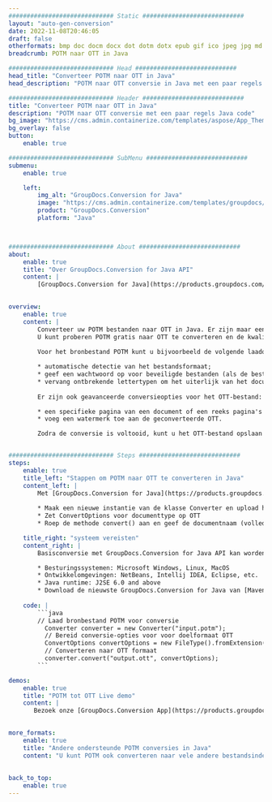 ```yaml
---
############################# Static ############################
layout: "auto-gen-conversion"
date: 2022-11-08T20:46:05
draft: false
otherformats: bmp doc docm docx dot dotm dotx epub gif ico jpeg jpg md odt ott pdf png psd rtf tex tif tiff txt xps
breadcrumb: POTM naar OTT in Java

############################# Head ############################
head_title: "Converteer POTM naar OTT in Java"
head_description: "POTM naar OTT conversie in Java met een paar regels code. Converteer meer dan 160 bestandsindelingen met de GroupDocs-documentconversie-API voor Java"

############################# Header ############################
title: "Converteer POTM naar OTT in Java"
description: "POTM naar OTT conversie met een paar regels Java code"
bg_image: "https://cms.admin.containerize.com/templates/aspose/App_Themes/V3/images/bg/header1.png"
bg_overlay: false
button:
    enable: true

############################# SubMenu ############################
submenu:
    enable: true

    left:
        img_alt: "GroupDocs.Conversion for Java"
        image: "https://cms.admin.containerize.com/templates/groupdocs/images/product-logos/90x90-noborder/groupdocs-conversion-java.png"
        product: "GroupDocs.Conversion"
        platform: "Java"



############################# About ############################
about:
    enable: true
    title: "Over GroupDocs.Conversion for Java API"
    content: |
        [GroupDocs.Conversion for Java](https://products.groupdocs.com/conversion/java/) is een geavanceerde conversie-API voor bestandsindelingen voor het converteren tussen populaire afbeeldings- en documentindelingen zoals Microsoft Office, OpenDocument, PDF, HTML, e-mail, CAD. en nog veel meer met slechts een paar regels code. De native API detecteert automatisch de formaten van de originele documenten en biedt veel opties voor het aanpassen van de geconverteerde documenten. Naast de functie om informatie uit een document te extraheren, ondersteunt het standaard ook het cachen van de conversieresultaten naar de lokale schijf. Elk type cacheopslag kan echter worden ondersteund door de juiste interfaces te implementeren - Amazon S3, Dropbox, Google Drive, Windows Azure, Reddis of andere.
    

overview:
    enable: true
    content: |
        Converteer uw POTM bestanden naar OTT in Java. Er zijn maar een paar regels Java code nodig op elk platform naar keuze, zoals Windows, Linux, macOS.
        U kunt proberen POTM gratis naar OTT te converteren en de kwaliteit van de conversieresultaten te evalueren. Naast eenvoudige scripts voor bestandsconversie, kunt u meer geavanceerde opties proberen voor het laden van het POTM-bronbestand en het opslaan van de OTT-uitvoer. 
        
        Voor het bronbestand POTM kunt u bijvoorbeeld de volgende laadopties gebruiken:

        * automatische detectie van het bestandsformaat;
        * geef een wachtwoord op voor beveiligde bestanden (als de bestandsindeling dit ondersteunt);
        * vervang ontbrekende lettertypen om het uiterlijk van het document te behouden.
        
        Er zijn ook geavanceerde conversieopties voor het OTT-bestand:

        * een specifieke pagina van een document of een reeks pagina's converteren;
        * voeg een watermerk toe aan de geconverteerde OTT.

        Zodra de conversie is voltooid, kunt u het OTT-bestand opslaan in uw lokale bestandspad of in opslag van derden, zoals FTP, Amazon S3, Google Drive, Dropbox enz. Let op - om POTM te converteren tot OTT, hoeft u geen extra software te installeren, zoals MS Office, Open Office, Adobe Acrobat Reader etc.


############################# Steps ############################
steps:
    enable: true
    title_left: "Stappen om POTM naar OTT te converteren in Java"
    content_left: |
        Met [GroupDocs.Conversion for Java](https://products.groupdocs.com/conversion/java/) kunnen ontwikkelaars het POTM-bestand eenvoudig converteren naar OTT met een paar regels code.
        
        * Maak een nieuwe instantie van de klasse Converter en upload het bestand POTM met het volledige pad
        * Zet ConvertOptions voor documenttype op OTT
        * Roep de methode convert() aan en geef de documentnaam (volledig pad) en formaat (OTT) door als parameter

    title_right: "systeem vereisten"
    content_right: |
        Basisconversie met GroupDocs.Conversion for Java API kan worden gedaan met slechts een paar regels code. Onze API's worden ondersteund op alle belangrijke platforms en besturingssystemen. Voordat u de onderstaande code uitvoert, moet u ervoor zorgen dat de volgende vereisten op uw systeem zijn geïnstalleerd.

        * Besturingssystemen: Microsoft Windows, Linux, MacOS
        * Ontwikkelomgevingen: NetBeans, Intellij IDEA, Eclipse, etc.
        * Java runtime: J2SE 6.0 and above
        * Download de nieuwste GroupDocs.Conversion for Java van [Maven](https://repository.groupdocs.com/webapp/#/artifacts/browse/tree/General/repo/com/groupdocs/groupdocs-conversion)
         
    code: |
        ```java    
        // Laad bronbestand POTM voor conversie
          Converter converter = new Converter("input.potm");
          // Bereid conversie-opties voor voor doelformaat OTT
          ConvertOptions convertOptions = new FileType().fromExtension("ott").getConvertOptions();
          // Converteren naar OTT formaat
          converter.convert("output.ott", convertOptions);
        ```

demos:
    enable: true
    title: "POTM tot OTT Live demo"
    content: |
       Bezoek onze [GroupDocs.Conversion App](https://products.groupdocs.app/conversion/family) website en probeer POTM naar OTT conversie nu. De gratis demo heeft de volgende voordelen:
          

more_formats:
    enable: true
    title: "Andere ondersteunde POTM conversies in Java"
    content: "U kunt POTM ook converteren naar vele andere bestandsindelingen. Zie de lijst hieronder."
       
       
back_to_top:
    enable: true
---
```

